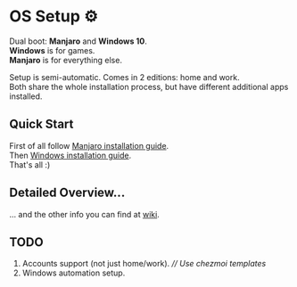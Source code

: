 # OS Setup :gear:

Dual boot: **Manjaro** and **Windows 10**.  
**Windows** is for games.  
**Manjaro** is for everything else.

Setup is semi-automatic. Comes in 2 editions: home and work.  
Both share the whole installation process, but have different additional apps installed.

## Quick Start
First of all follow [Manjaro installation guide](https://github.com/edvein-rin/os-setup/wiki/Manjaro-Installation).  
Then [Windows installation guide](https://github.com/edvein-rin/os-setup/wiki/Windows#installation).  
That's all :)


## Detailed Overview...
... and the other info you can find at [wiki](https://github.com/edvein-rin/os-setup/wiki).

## TODO

1. Accounts support (not just home/work). *// Use chezmoi templates*
2. Windows automation setup.
